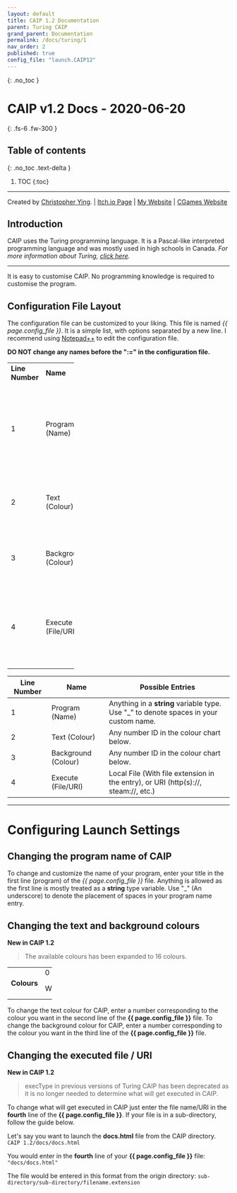 ```yaml
---
layout: default
title: CAIP 1.2 Documentation
parent: Turing CAIP
grand_parent: Documentation
permalink: /docs/turing/1
nav_order: 2
published: true
config_file: "launch.CAIP12"
---
```

{: .no_toc }
# CAIP v1.2 Docs - 2020-06-20
{: .fs-6 .fw-300 }
## Table of contents
{: .no_toc .text-delta }
1. TOC
{:toc}
---

[comment]: <> (Page variables are defined in the YAML front matter block, and accessed by {{ page.variable_name }}.)

Created by [Christopher Ying](https://github.com/ChrispyMC). | [Itch.io Page](https://cih.itch.io/caip) | [My Website](https://sites.google.com/view/chrispy) | [CGames Website](https://sites.google.com/view/countergames)

## Introduction
CAIP uses the Turing programming language. It is a Pascal-like interpreted programming language and was mostly used in high schools in Canada.
*For more information about Turing, [click here](https://en.wikipedia.org/wiki/Turing_(programming_language)).*

---

It is easy to customise CAIP. No programming knowledge is required to customise the program.

## Configuration File Layout

The configuration file can be customized to your liking. This file is named *{{ page.config_file }}*.
It is a simple list, with options separated by a new line.
I recommend using [Notepad++](https://notepad-plus-plus.org/) to edit the configuration file.

**DO NOT change any names before the ":=" in the configuration file.**

<table style="width:30%">
	<tr>
		<td><b>Line Number</b></td>
		<td><b>Name</b></td>
		<td><b>Possible Entries</b></td>
	</tr>
	<tr>
		<td>1</td>
		<td>Program (Name)</td>
		<td>Anything in a <b>string</b> variable type. Use "_" to denote spaces in your program name.</td>
	</tr>
	<tr>
		<td>2</td>
		<td>Text (Colour)</td>
		<td>Any number ID in the colour chart below.</td>
	</tr>
	<tr>
		<td>3</td>
		<td>Background (Colour)</td>
		<td>Any number ID in the colour chart below.</td>
	</tr>
	<tr>
		<td>4</td>
		<td>Execute (File/URI)</td>
		<td>Local File (With file extension in the entry) or URI (http(s)://, steam://, etc.)</td>
	</tr>
</table>

| Line Number | Name                | Possible Entries                                                                      |
|-------------|---------------------|---------------------------------------------------------------------------------------|
| 1           | Program (Name)      | Anything in a **string** variable type. Use "_" to denote spaces in your custom name. |
| 2           | Text (Colour)       | Any number ID in the colour chart below.                                              |
| 3           | Background (Colour) | Any number ID in the colour chart below.                                              |
| 4           | Execute (File/URI)  | Local File (With file extension in the entry), or URI (http(s)://, steam://, etc.)    |

---

# Configuring Launch Settings

## Changing the program name of CAIP

To change and customize the name of your program, enter your title in the first line (program) of the *{{ page.config_file }}* file.
Anything is allowed as the first line is mostly treated as a **string** type variable.
Use "_" (An underscore) to denote the placement of spaces in your program name entry.

## Changing the text and background colours

**New in CAIP 1.2**
> The available colours has been expanded to 16 colours.

<table style="width:20%">
	<tr>
		<td rowspan="3"><b>Colours</b></td>
	</tr>
	<tr>
		<td>0</td>
		<td>1</td>
		<td>2</td>
		<td>3</td>
	</tr>
	<tr>
		<td>White</td>
		<td>Black</td>
		<td>Light Grey</td>
		<td>Dark Grey</td>
	</tr>
</table>

To change the text colour for CAIP, enter a number corresponding to the colour you want in the second line of the **{{ page.config_file }}** file.
To change the background colour for CAIP, enter a number corresponding to the colour you want in the third line of the **{{ page.config_file }}** file.

## Changing the executed file / URI

**New in CAIP 1.2**

> execType in previous versions of Turing CAIP has been deprecated as it is no longer needed to determine what will get executed in CAIP.

To change what will get executed in CAIP just enter the file name/URI in the **fourth** line of the **{{ page.config_file }}**.
If your file is in a sub-directory, follow the guide below.

Let's say you want to launch the **docs.html** file from the CAIP directory.
```CAIP 1.2/docs/docs.html```

You would enter in the **fourth** line of your **{{ page.config_file }}** file:
```"docs/docs.html"```

The file would be entered in this format from the origin directory: 
```sub-directory/sub-directory/filename.extension```